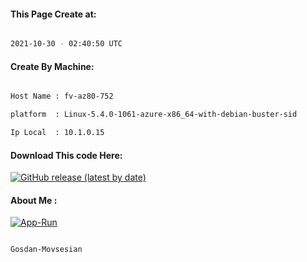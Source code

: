
   
#### This Page Create at:

```bash

2021-10-30 - 02:40:50 UTC

```

#### Create By Machine:

```bash

Host Name : fv-az80-752

platform  : Linux-5.4.0-1061-azure-x86_64-with-debian-buster-sid

Ip Local  : 10.1.0.15

```
#### Download This code Here:

[![GitHub release (latest by date)](https://img.shields.io/github/v/release/Gosdan-Movsesian/Gosdan?style=for-the-badge&label=Download)](https://github.com/Gosdan-Movsesian/Gosdan/releases) 

</p> 

#### About Me :

[![App-Run](https://github.com/Gosdan-Movsesian/Gosdan/actions/workflows/App-Run.yml/badge.svg)](https://github.com/Gosdan-Movsesian/Gosdan/actions/workflows/App-Run.yml)

```bash

Gosdan-Movsesian

```


